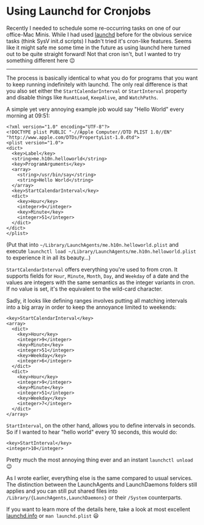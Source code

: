 # Using Launchd for Cronjobs

Recently I needed to schedule some re-occurring tasks on one of our office-Mac
Minis. While I had used [launchd][] before for the obvious service tasks (think
SysV init.d scripts) I hadn't tried it's cron-like features. Seems like it might
safe me some time in the future as using launchd here turned out to be quite
straight forward! Not that cron isn't, but I wanted to try something different
here 😉

-----------------

The process is basically identical to what you do for programs that you want to
keep running indefinitely with launchd. The only real difference is that you
also set either the `StartCalendarInterval` or `StartInterval` property and
disable things like `RunAtLoad`, `KeepAlive`, and `WatchPaths`.

A simple yet very annoying example job would say "Hello World" every morning at
09:51:

```
<?xml version="1.0" encoding="UTF-8"?>
<!DOCTYPE plist PUBLIC "-//Apple Computer//DTD PLIST 1.0//EN" "http://www.apple.com/DTDs/PropertyList-1.0.dtd">
<plist version="1.0">
<dict>
  <key>Label</key>
  <string>me.h10n.helloworld</string>
  <key>ProgramArguments</key>
  <array>
    <string>/usr/bin/say</string>
    <string>Hello World</string>
  </array>
  <key>StartCalendarInterval</key>
  <dict>
    <key>Hour</key>
    <integer>9</integer>
    <key>Minute</key>
    <integer>51</integer>
  </dict>
</dict>
</plist>
```

(Put that into `~/Library/LaunchAgents/me.h10n.helloworld.plist` and execute
`launchctl load ~/Library/LaunchAgents/me.h10n.helloworld.plist` to experience
it in all its beauty...)

`StartCalendarInterval` offers everything you're used to from cron. It supports
fields for `Hour`, `Minute`, `Month`, `Day`, and `Weekday` of a date and the
values are integers with the same semantics as the integer variants in cron. If
no value is set, it's the equivalent to the wild-card character.

Sadly, it looks like defining ranges involves putting all matching intervals
into a big array in order to keep the annoyance limited to weekends:

```
<key>StartCalendarInterval</key>
<array>
  <dict>
    <key>Hour</key>
    <integer>9</integer>
    <key>Minute</key>
    <integer>51</integer>
    <key>Weekday</key>
    <integer>6</integer>
  </dict>
  <dict>
    <key>Hour</key>
    <integer>9</integer>
    <key>Minute</key>
    <integer>51</integer>
    <key>Weekday</key>
    <integer>7</integer>
  </dict>
</array>
```

`StartInterval`, on the other hand, allows you to define intervals in
seconds. So if I wanted to hear "hello world" every 10 seconds, this would do:

```
<key>StartInterval</key>
<integer>10</integer>
```

Pretty much the most annoying thing ever and an instant `launchctl unload` 😉

As I wrote earlier, everything else is the same compared to usual services. The
distinction between the LaunchAgents and LaunchDaemons folders still applies and
you can still put shared files into `/Library/{LaunchAgents,LaunchDaemons}` or
their `/System` counterparts.

If you want to learn more of the details here, take a look at most excellent
[launchd.info][info] or `man launchd.plist` 😃


[info]: http://launchd.info/
[launchd]: https://en.wikipedia.org/wiki/Launchd
